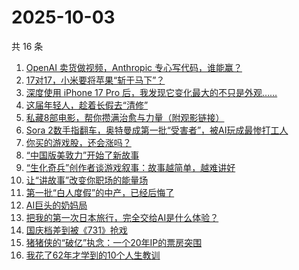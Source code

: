 # 2025-10-03

共 16 条

<!-- BEGIN 36KR -->
<!-- 最后更新时间 2025-10-03 10:13:28 +0800 -->
1. [OpenAI 卖货做视频，Anthropic 专心写代码，谁能赢？](https://36kr.com/p/3491528761236611)
1. [17对17，小米要将苹果“斩于马下”？](https://36kr.com/p/3491524549516165)
1. [深度使用 iPhone 17 Pro 后，我发现它变化最大的不只是外观……](https://36kr.com/p/3491548189367424)
1. [这届年轻人，趁着长假去“清修”](https://36kr.com/p/3491422869363593)
1. [私藏8部电影，帮你攒满治愈与力量（附观影链接）](https://36kr.com/p/3491558713007240)
1. [Sora 2数手指翻车，奥特曼成第一批“受害者”，被AI玩成最惨打工人](https://36kr.com/p/3491663208242309)
1. [你买的游戏股，还会涨吗？](https://36kr.com/p/3491618004327301)
1. [“中国版美敦力”开始了新故事](https://36kr.com/p/3491379919526793)
1. [“生化奇兵”创作者谈游戏叙事：故事越简单，越难讲好](https://36kr.com/p/3491705371106183)
1. [让“讲故事”改变你职场的能量场](https://36kr.com/p/3452368738981250)
1. [第一批“白人度假”的中产，已经后悔了](https://36kr.com/p/3491351244151939)
1. [AI巨头的奶妈局](https://36kr.com/p/3491354017127560)
1. [把我的第一次日本旅行，完全交给AI是什么体验？](https://36kr.com/p/3490467939031945)
1. [国庆档差到被《731》抢戏](https://36kr.com/p/3490687346727813)
1. [猪猪侠的“破亿”执念：一个20年IP的票房突围](https://36kr.com/p/3491320046738311)
1. [我花了62年才学到的10个人生教训](https://36kr.com/p/3458267540379015)
<!-- END 36KR -->